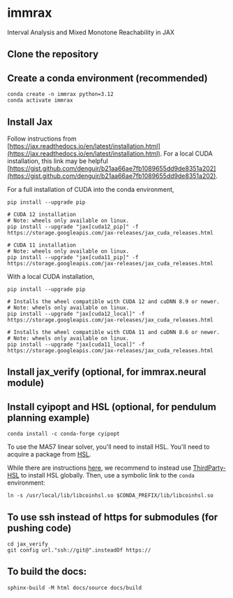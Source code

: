 # immrax
Interval Analysis and Mixed Monotone Reachability in JAX

## Clone the repository

## Create a conda environment (recommended)
```shell
conda create -n immrax python=3.12
conda activate immrax
```

## Install Jax
Follow instructions from [https://jax.readthedocs.io/en/latest/installation.html](https://jax.readthedocs.io/en/latest/installation.html). 
For a local CUDA installation, this link may be helpful [https://gist.github.com/denguir/b21aa66ae7fb1089655dd9de8351a202](https://gist.github.com/denguir/b21aa66ae7fb1089655dd9de8351a202).

For a full installation of CUDA into the conda environment,
```shell
pip install --upgrade pip

# CUDA 12 installation
# Note: wheels only available on linux.
pip install --upgrade "jax[cuda12_pip]" -f https://storage.googleapis.com/jax-releases/jax_cuda_releases.html

# CUDA 11 installation
# Note: wheels only available on linux.
pip install --upgrade "jax[cuda11_pip]" -f https://storage.googleapis.com/jax-releases/jax_cuda_releases.html
```

With a local CUDA installation, 
```shell
pip install --upgrade pip

# Installs the wheel compatible with CUDA 12 and cuDNN 8.9 or newer.
# Note: wheels only available on linux.
pip install --upgrade "jax[cuda12_local]" -f https://storage.googleapis.com/jax-releases/jax_cuda_releases.html

# Installs the wheel compatible with CUDA 11 and cuDNN 8.6 or newer.
# Note: wheels only available on linux.
pip install --upgrade "jax[cuda11_local]" -f https://storage.googleapis.com/jax-releases/jax_cuda_releases.html
```

## Install jax_verify (optional, for immrax.neural module)


## Install cyipopt and HSL (optional, for pendulum planning example)
```shell
conda install -c conda-forge cyipopt
```
To use the MA57 linear solver, you'll need to install HSL. You'll need to acquire a package from [HSL](https://www.hsl.rl.ac.uk/).

While there are instructions [here](https://cyipopt.readthedocs.io/en/stable/install.html#conda-forge-binaries-with-hsl), we recommend to instead use [ThirdParty-HSL](https://github.com/coin-or-tools/ThirdParty-HSL) to install HSL globally. Then, use a symbolic link to the `conda` environment:
```shell
ln -s /usr/local/lib/libcoinhsl.so $CONDA_PREFIX/lib/libcoinhsl.so
```

## To use ssh instead of https for submodules (for pushing code)
```shell
cd jax_verify
git config url."ssh://git@".insteadOf https://
```

## To build the docs:
```shell
sphinx-build -M html docs/source docs/build
```
